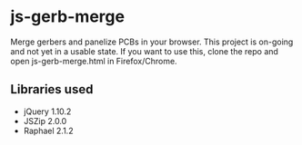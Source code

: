 js-gerb-merge
=============

Merge gerbers and panelize PCBs in your browser. This project is on-going and not yet in a usable state. If you want to use this, clone the repo and open js-gerb-merge.html in Firefox/Chrome.

Libraries used
--------------

- jQuery 1.10.2
- JSZip 2.0.0
- Raphael 2.1.2
